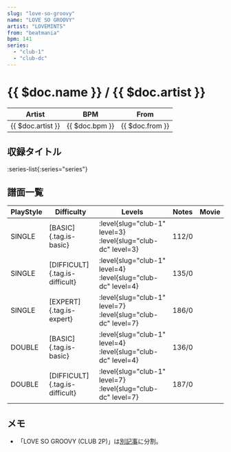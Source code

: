 ```yaml
---
slug: "love-so-groovy"
name: "LOVE SO GROOVY"
artist: "LOVEMINTS"
from: "beatmania"
bpm: 141
series:
  - "club-1"
  - "club-dc"
---
```


# {{ $doc.name }} / {{ $doc.artist }}

|Artist|BPM|From|
|------|---|----|
|{{ $doc.artist }}|{{ $doc.bpm }}|{{ $doc.from }}|

## 収録タイトル

:series-list{:series="series"}

## 譜面一覧

|PlayStyle|Difficulty|Levels|Notes|Movie|
|---------|----------|------|-----|-----|
|SINGLE|[BASIC]{.tag.is-basic}|<div class="field is-grouped is-grouped-multiline">:level{slug="club-1" level=3} :level{slug="club-dc" level=3}</div>|112/0||
|SINGLE|[DIFFICULT]{.tag.is-difficult}|<div class="field is-grouped is-grouped-multiline">:level{slug="club-1" level=4} :level{slug="club-dc" level=4}</div>|135/0||
|SINGLE|[EXPERT]{.tag.is-expert}|<div class="field is-grouped is-grouped-multiline">:level{slug="club-1" level=7} :level{slug="club-dc" level=7}</div>|186/0||
|DOUBLE|[BASIC]{.tag.is-basic}|<div class="field is-grouped is-grouped-multiline">:level{slug="club-1" level=4} :level{slug="club-dc" level=4}</div>|136/0||
|DOUBLE|[DIFFICULT]{.tag.is-difficult}|<div class="field is-grouped is-grouped-multiline">:level{slug="club-1" level=7} :level{slug="club-dc" level=7}</div>|187/0||

## メモ

- 「LOVE SO GROOVY (CLUB 2P)」は[別記事](/songs/love-so-groovy-2p)に分割。

